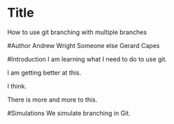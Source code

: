 # Title
How to use git branching with multiple branches

#Author
Andrew Wright
Someone else
Gerard Capes

#Introduction
I am learning what I need to do to use git.

I am getting better at this.

I think.

There is more and more to this.

#Simulations
We simulate branching in Git.
